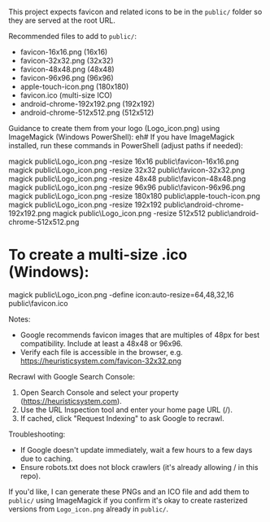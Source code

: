This project expects favicon and related icons to be in the `public/` folder so they are served at the root URL.

Recommended files to add to `public/`:

- favicon-16x16.png (16x16)
- favicon-32x32.png (32x32)
- favicon-48x48.png (48x48)
- favicon-96x96.png (96x96)
- apple-touch-icon.png (180x180)
- favicon.ico (multi-size ICO)
- android-chrome-192x192.png (192x192)
- android-chrome-512x512.png (512x512)

Guidance to create them from your logo (Logo_icon.png) using ImageMagick (Windows PowerShell):
eh# If you have ImageMagick installed, run these commands in PowerShell (adjust paths if needed):

magick public\Logo_icon.png -resize 16x16 public\favicon-16x16.png
magick public\Logo_icon.png -resize 32x32 public\favicon-32x32.png
magick public\Logo_icon.png -resize 48x48 public\favicon-48x48.png
magick public\Logo_icon.png -resize 96x96 public\favicon-96x96.png
magick public\Logo_icon.png -resize 180x180 public\apple-touch-icon.png
magick public\Logo_icon.png -resize 192x192 public\android-chrome-192x192.png
magick public\Logo_icon.png -resize 512x512 public\android-chrome-512x512.png

# To create a multi-size .ico (Windows):

magick public\Logo_icon.png -define icon:auto-resize=64,48,32,16 public\favicon.ico

Notes:

- Google recommends favicon images that are multiples of 48px for best compatibility. Include at least a 48x48 or 96x96.
- Verify each file is accessible in the browser, e.g. https://heuristicsystem.com/favicon-32x32.png

Recrawl with Google Search Console:

1. Open Search Console and select your property (https://heuristicsystem.com).
2. Use the URL Inspection tool and enter your home page URL (/).
3. If cached, click "Request Indexing" to ask Google to recrawl.

Troubleshooting:

- If Google doesn't update immediately, wait a few hours to a few days due to caching.
- Ensure robots.txt does not block crawlers (it's already allowing / in this repo).

If you'd like, I can generate these PNGs and an ICO file and add them to `public/` using ImageMagick if you confirm it's okay to create rasterized versions from `Logo_icon.png` already in `public/`.
